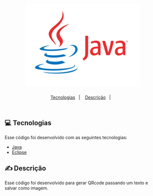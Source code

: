 <h1 align="center">
    <img alt="Java" title="Java" src=".github/Java.png" />
</h1>

<p align="center">
  <a href="#tecnologias">Tecnologias</a>&nbsp;&nbsp;&nbsp;|&nbsp;&nbsp;&nbsp;
   <a href="#descrição">Descrição</a>&nbsp;&nbsp;&nbsp;|&nbsp;&nbsp;&nbsp;
</p> 
<br>

## 💻 Tecnologias

Esse código foi desenvolvido com as seguintes tecnologias:

- [Java](https://www.java.com/pt-BR/download)
- [Eclipse](https://www.eclipse.org/downloads/)

## ✍ Descrição

Esse código foi desenvolvido para gerar QRcode passando um texto e salvar como
imagem.
